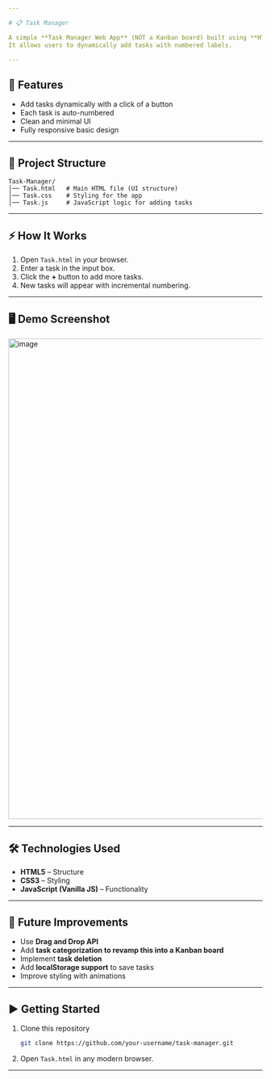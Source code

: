```yaml
---

# 📋 Task Manager

A simple **Task Manager Web App** (NOT a Kanban board) built using **HTML, CSS, and JavaScript**.
It allows users to dynamically add tasks with numbered labels.

---
```


## 🚀 Features

* Add tasks dynamically with a click of a button
* Each task is auto-numbered
* Clean and minimal UI
* Fully responsive basic design

---

## 📂 Project Structure

```
Task-Manager/
│── Task.html   # Main HTML file (UI structure)
│── Task.css    # Styling for the app
│── Task.js     # JavaScript logic for adding tasks
```

---

## ⚡ How It Works

1. Open `Task.html` in your browser.
2. Enter a task in the input box.
3. Click the **+** button to add more tasks.
4. New tasks will appear with incremental numbering.

---

## 🖥️ Demo Screenshot

<img width="947" height="952" alt="image" src="https://github.com/user-attachments/assets/2d05bb65-114f-41a4-86e8-f1b78250bcb5" />

---

## 🛠️ Technologies Used

* **HTML5** – Structure
* **CSS3** – Styling
* **JavaScript (Vanilla JS)** – Functionality

---

## 📌 Future Improvements

* Use **Drag and Drop API**
* Add **task categorization to revamp this into a Kanban board**
* Implement **task deletion**
* Add **localStorage support** to save tasks
* Improve styling with animations

---

## ▶️ Getting Started

1. Clone this repository

   ```bash
   git clone https://github.com/your-username/task-manager.git
   ```
2. Open `Task.html` in any modern browser.

---
